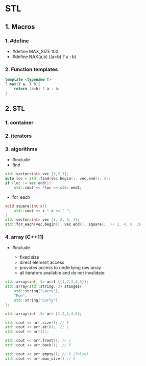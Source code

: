 # STL
## 1. Macros 
### 1. #define
- #define MAX_SIZE 100
- #define NAX(a,b) ((a>b) ? a : b)

### 2. Function templates
```cpp
template <typename T>
T max(T a, T b){
    return (a>b) ? a : b;
}
```

## 2. STL
### 1. container
### 2. iterators
### 3. algorithms
- #include <algorithm>
- find
```cpp
std::vector<int> vec {1,2,3};
auto loc = std::find(vec.begin(), vec.end(), 3);
if (loc != vec.end())
    std::cout << *loc << std::endl; 
```    
- for_each
```cpp
void square(int x){
    std::cout << x * x << " ";
}
std::vector<int> vec {1, 2, 3, 4};
std::for_each(vec.begin(), vec.end(), square);  // 1, 4, 9, 16
```

### 4. array (C++11)
- #include <array>
    - fixed size
    - direct element access
    - provides access to underlying raw array
    - all iterators available and do not invalidate

```cpp
std::array<int, 5> arr1 {{1,2,3,4,5}};
std::array<std::string, 3> stooges{
    std::string("Larry"),
    "Moe",
    std::string("Curly")
};
```

```cpp
std::array<int ,5> arr {1,2,3,4,5};

std::cout << arr.size(); // 5
std::cout << arr.at(0);  // 1
std::cout << arr[1];

std::cout << arr.front(); // 1
std::cout << arr.back();  // 5

std::cout << arr.empty(); // 0 (false)
std::cout << arr.max_size() // 5
```